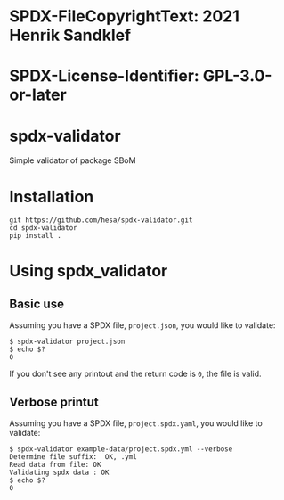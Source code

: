 # SPDX-FileCopyrightText: 2021 Henrik Sandklef
#
# SPDX-License-Identifier: GPL-3.0-or-later

# spdx-validator

Simple validator of package SBoM

# Installation

```
git https://github.com/hesa/spdx-validator.git
cd spdx-validator
pip install .
```

# Using spdx_validator

## Basic use

Assuming you have a SPDX file, `project.json`, you would like to validate:

```
$ spdx-validator project.json
$ echo $?
0
```

If you don't see any printout and the return code is `0`, the file is valid.

## Verbose printut

Assuming you have a SPDX file, `project.spdx.yaml`, you would like to validate:

```
$ spdx-validator example-data/project.spdx.yml --verbose
Determine file suffix:  OK, .yml
Read data from file: OK
Validating spdx data : OK
$ echo $?
0
```
